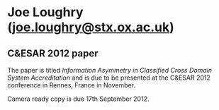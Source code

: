 Joe Loughry (joe.loughry@stx.ox.ac.uk)
===========

C&ESAR 2012 paper
-----------------

The paper is titled *Information Asymmetry in Classified Cross Domain System Accreditation* and is
due to be presented at the C&ESAR 2012 conference in Rennes, France in November.

Camera ready copy is due 17th September 2012.


